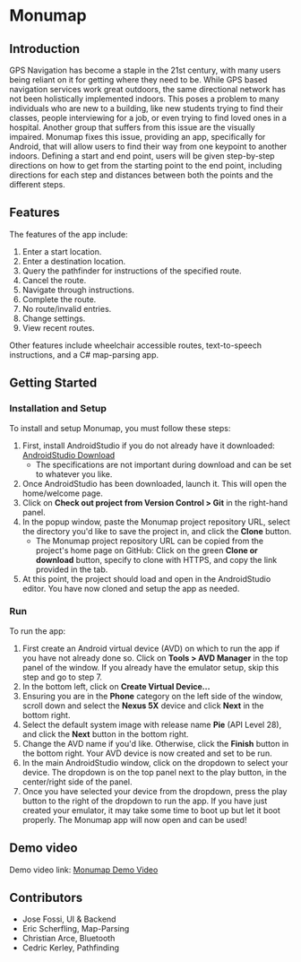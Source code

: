 # Monumap

## Introduction
GPS Navigation has become a staple in the 21st century, with many users being reliant on it for getting where they
need to be. While GPS based navigation services work great outdoors, the same directional network has not been
holistically implemented indoors. This poses a problem to many individuals who are new to a building, like new students trying to find their classes, people interviewing for a job, or even trying to find loved ones in a hospital. Another group that suffers from this issue are the visually impaired. Monumap fixes this issue, providing an app, specifically for Android, that will allow users to find their way from one keypoint to another indoors. Defining a start and end point, users will be given step-by-step directions on how to get from the starting point to the end point, including directions for each step and distances between both the points and the
different steps.

## Features
The features of the app include:

1. Enter a start location.
2. Enter a destination location. 
3. Query the pathfinder for instructions of the specified route.
4. Cancel the route.
5. Navigate through instructions.
6. Complete the route.
7. No route/invalid entries.
8. Change settings.
9. View recent routes.

Other features include wheelchair accessible routes, text-to-speech instructions, and a C# map-parsing app.

## Getting Started

### Installation and Setup
To install and setup Monumap, you must follow these steps:
1. First, install AndroidStudio if you do not already have it downloaded: [AndroidStudio Download](https://developer.android.com/studio)
   - The specifications are not important during download and can be set to whatever you like.
2. Once AndroidStudio has been downloaded, launch it. This will open the home/welcome page.
3. Click on **Check out project from Version Control > Git** in the right-hand panel.
4. In the popup window, paste the Monumap project repository URL, select the directory you'd like to save the project in, and click the **Clone** button.
   - The Monumap project repository URL can be copied from the project's home page on GitHub: Click on the green **Clone or download** button, specify to clone with HTTPS, and copy the link provided in the tab.
5. At this point, the project should load and open in the AndroidStudio editor. You have now cloned and setup the app as needed.


### Run
To run the app:
1. First create an Android virtual device (AVD) on which to run the app if you have not already done so. Click on **Tools > AVD Manager** in the top panel of the window. If you already have the emulator setup, skip this step and go to step 7.
2. In the bottom left, click on **Create Virtual Device...**
3. Ensuring you are in the **Phone** category on the left side of the window, scroll down and select the **Nexus 5X** device and click **Next** in the bottom right. 
4. Select the default system image with release name **Pie** (API Level 28), and click the **Next** button in the bottom right.
5. Change the AVD name if you'd like. Otherwise, click the **Finish** button in the bottom right. Your AVD device is now created and set to be run.
6. In the main AndroidStudio window, click on the dropdown to select your device. The dropdown is on the top panel next to the play button, in the center/right side of the panel.
7. Once you have selected your device from the dropdown, press the play button to the right of the dropdown to run the app. If you have just created your emulator, it may take some time to boot up but let it boot properly. The Monumap app will now open and can be used!

## Demo video
Demo video link: [Monumap Demo Video](https://youtu.be/XxBwe8Ai5iY)

## Contributors
- Jose Fossi, UI & Backend
- Eric Scherfling, Map-Parsing
- Christian Arce, Bluetooth
- Cedric Kerley, Pathfinding
